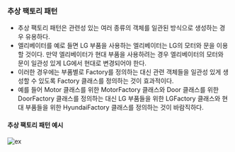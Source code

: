 ### 추상 팩토리 패턴

* 추상 팩토리 패턴은 관련성 있는 여러 종류의 객체를 일관된 방식으로 생성하는 경우 유용하다.
* 엘리베이터를 예로 들면 LG 부품을 사용하는 엘리베이터는 LG의 모터와 문을 이용할 것이다. 
     만약 엘리베이터가 현대 부품을 사용하려는 경우 엘리베이터의 모터와 문이 일관성 있게 LG에서 현대로 변경되어야 한다.
* 이러한 경우에는 부품별로 Factory를 정의하는 대신 관련 객체들을 일관성 있게 생성할 수 있도록 Factory 클래스를 
     정의하는 것이 효과적이다.
* 예를 들어 Motor 클래스를 위한 MotorFactory 클래스와 Door 클래스를 위한 DoorFactory 클래스를 정의하는 대신
  LG 부품들을 위한 LGFactory 클래스와 현대 부품들을 위한 HyundaiFactory 클래스를 정의하는 것이 바람직하다. 
  
#### 추상 팩토리 패턴 예시

![ex](https://user-images.githubusercontent.com/28583661/72862584-112b2500-3d11-11ea-9da1-fe0bc9e6ad1a.PNG)
